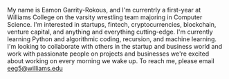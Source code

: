 My name is Eamon Garrity-Rokous, and I'm currentrly a first-year at Williams College on the varsity wrestling team majoring in Computer Science.
I'm interested in startups, fintech, cryptocurrencies, blockchain, venture capital, and anything and everything cutting-edge.
I'm currently learning Python and algorithmic coding, recursion, and machine learning.
I'm looking to collaborate with others in the startup and business world and work with passionate people on projects and businesses we're excited about working on every morning we wake up.
To reach me, please email eeg5@williams.edu

